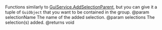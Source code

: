 Functions similarly to [GuiService.AddSelectionParent](https://developer.roblox.com/api-reference/function/GuiService/AddSelectionParent), but you can give it a tuple of `GuiObject` that you want to be contained in the group.
@param selectionName The name of the added selection.
@param selections The selection(s) added.
@returns void